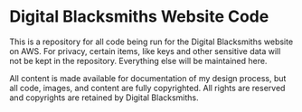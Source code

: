 # Digital Blacksmiths Website Code

This is a repository for all code being run for the Digital Blacksmiths website on AWS. For privacy, certain items, like keys and other sensitive data will not be kept in the repository. Everything else will be maintained here.

All content is made available for documentation of my design process, but all code, images, and content are fully copyrighted. All rights are reserved and copyrights are retained by Digital Blacksmiths. 

